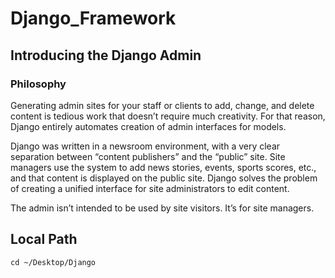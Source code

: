 # Django_Framework
## Introducing the Django Admin
### Philosophy 
Generating admin sites for your staff or clients to add, change, and delete content is tedious work that doesn’t require much creativity. For that reason, Django entirely automates creation of admin interfaces for models. 

Django was written in a newsroom environment, with a very clear separation between “content publishers” and the “public” site. Site managers use the system to add news stories, events, sports scores, etc., and that content is displayed on the public site. Django solves the problem of creating a unified interface for site administrators to edit content.

The admin isn’t intended to be used by site visitors. It’s for site managers.

## Local Path
`cd ~/Desktop/Django`
